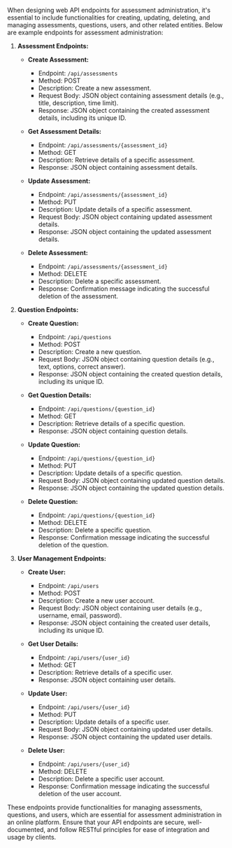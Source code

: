 When designing web API endpoints for assessment administration, it's essential to include functionalities for creating, updating, deleting, and managing assessments, questions, users, and other related entities. Below are example endpoints for assessment administration:

1. **Assessment Endpoints:**

   - **Create Assessment:**
     - Endpoint: `/api/assessments`
     - Method: POST
     - Description: Create a new assessment.
     - Request Body: JSON object containing assessment details (e.g., title, description, time limit).
     - Response: JSON object containing the created assessment details, including its unique ID.

   - **Get Assessment Details:**
     - Endpoint: `/api/assessments/{assessment_id}`
     - Method: GET
     - Description: Retrieve details of a specific assessment.
     - Response: JSON object containing assessment details.

   - **Update Assessment:**
     - Endpoint: `/api/assessments/{assessment_id}`
     - Method: PUT
     - Description: Update details of a specific assessment.
     - Request Body: JSON object containing updated assessment details.
     - Response: JSON object containing the updated assessment details.

   - **Delete Assessment:**
     - Endpoint: `/api/assessments/{assessment_id}`
     - Method: DELETE
     - Description: Delete a specific assessment.
     - Response: Confirmation message indicating the successful deletion of the assessment.

2. **Question Endpoints:**

   - **Create Question:**
     - Endpoint: `/api/questions`
     - Method: POST
     - Description: Create a new question.
     - Request Body: JSON object containing question details (e.g., text, options, correct answer).
     - Response: JSON object containing the created question details, including its unique ID.

   - **Get Question Details:**
     - Endpoint: `/api/questions/{question_id}`
     - Method: GET
     - Description: Retrieve details of a specific question.
     - Response: JSON object containing question details.

   - **Update Question:**
     - Endpoint: `/api/questions/{question_id}`
     - Method: PUT
     - Description: Update details of a specific question.
     - Request Body: JSON object containing updated question details.
     - Response: JSON object containing the updated question details.

   - **Delete Question:**
     - Endpoint: `/api/questions/{question_id}`
     - Method: DELETE
     - Description: Delete a specific question.
     - Response: Confirmation message indicating the successful deletion of the question.

3. **User Management Endpoints:**

   - **Create User:**
     - Endpoint: `/api/users`
     - Method: POST
     - Description: Create a new user account.
     - Request Body: JSON object containing user details (e.g., username, email, password).
     - Response: JSON object containing the created user details, including its unique ID.

   - **Get User Details:**
     - Endpoint: `/api/users/{user_id}`
     - Method: GET
     - Description: Retrieve details of a specific user.
     - Response: JSON object containing user details.

   - **Update User:**
     - Endpoint: `/api/users/{user_id}`
     - Method: PUT
     - Description: Update details of a specific user.
     - Request Body: JSON object containing updated user details.
     - Response: JSON object containing the updated user details.

   - **Delete User:**
     - Endpoint: `/api/users/{user_id}`
     - Method: DELETE
     - Description: Delete a specific user account.
     - Response: Confirmation message indicating the successful deletion of the user account.

These endpoints provide functionalities for managing assessments, questions, and users, which are essential for assessment administration in an online platform. Ensure that your API endpoints are secure, well-documented, and follow RESTful principles for ease of integration and usage by clients.